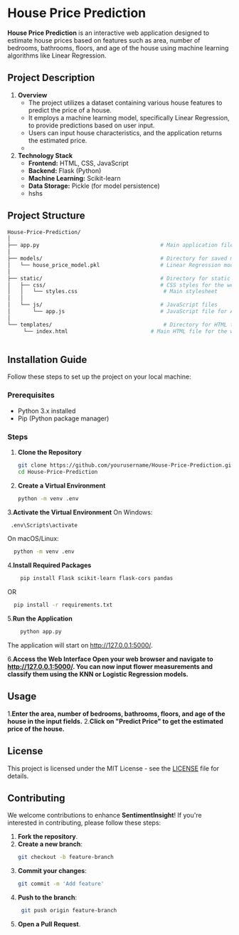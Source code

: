 # House Price Prediction

**House Price Prediction** is an interactive web application designed to estimate house prices based on features such as area, number of bedrooms, bathrooms, floors, and age of the house using machine learning algorithms like Linear Regression.
## Project Description

1. **Overview**
   - The project utilizes a dataset containing various house features to predict the price of a house.
   - It employs a machine learning model, specifically Linear Regression, to provide predictions based on user input.
   - Users can input house characteristics, and the application returns the estimated price.
   - 
2. **Technology Stack**
   - **Frontend:** HTML, CSS, JavaScript
   - **Backend:** Flask (Python)
   - **Machine Learning:** Scikit-learn
   - **Data Storage:** Pickle (for model persistence)
   - hshs

## Project Structure

   ```bash
House-Price-Prediction/
│
├── app.py                                      # Main application file
│
├── models/                                     # Directory for saved machine learning models
│   └── house_price_model.pkl                   # Linear Regression model
│
├── static/                                     # Directory for static files
│   ├── css/                                    # CSS styles for the web interface
│   │   └── styles.css                           # Main stylesheet
│   │
│   └── js/                                     # JavaScript files
│       └── app.js                              # JavaScript file for API interaction
│
└── templates/                                   # Directory for HTML templates
        └── index.html                          # Main HTML file for the web interface



```

## Installation Guide

Follow these steps to set up the project on your local machine:

### Prerequisites

- Python 3.x installed
- Pip (Python package manager)

### Steps

1. **Clone the Repository**
   ```bash
   git clone https://github.com/yourusername/House-Price-Prediction.git
   cd House-Price-Prediction
2. **Create a Virtual Environment**
    ```bash
    python -m venv .env
3.**Activate the Virtual Environment**
On Windows:
  ```bash
   .env\Scripts\activate
 ```
On macOS/Linux:
  ```bash
    python -m venv .env
 ```
4.**Install Required Packages**
```bash
    pip install Flask scikit-learn flask-cors pandas
```
  OR
```bash
  pip install -r requirements.txt
```
5.**Run the Application**
```bash
    python app.py
```
The application will start on http://127.0.0.1:5000/.


6.**Access the Web Interface Open your web browser and navigate to http://127.0.0.1:5000/. You can now input flower measurements and classify them using the KNN or Logistic Regression models.**

## Usage
1.**Enter the area, number of bedrooms, bathrooms, floors, and age of the house in the input fields.**
2.**Click on "Predict Price" to get the estimated price of the house.**

## License

This project is licensed under the MIT License - see the [LICENSE](LICENSE.md) file for details.

## Contributing

We welcome contributions to enhance **SentimentInsight**! If you're interested in contributing, please follow these steps:

1. **Fork the repository**.
2. **Create a new branch**:
   ```bash
   git checkout -b feature-branch
3. **Commit your changes**:
   ```bash
   git commit -m 'Add feature'
   ```
4. **Push to the branch**:
   ```bash
    git push origin feature-branch
   ```
5. **Open a Pull Request**.


